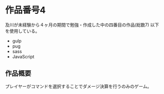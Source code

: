 # 作品番号4
 及川が未経験から４ヶ月の期間で勉強・作成した中の四番目の作品(総数7)
 以下を使用している。
 - gulp
 - pug
 - sass
 - JavaScript

## 作品概要
 プレイヤーがコマンドを選択することでダメージ決算を行うのみのゲーム。
